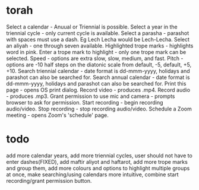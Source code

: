 # torah
Select a calendar - Anuual or Triennial is possible.
Select a year in the triennial cycle - only current cycle is available.
Select a parasha - parashot with spaces must use a dash. Eg Lech Lecha would be Lech-Lecha.
Select an aliyah - one through seven available.
Highlighted trope marks - highlights word in pink.
Enter a trope mark to highlight - only one trope mark can be selected.
Speed - options are extra slow, slow, medium, and fast.
Pitch -  options are -10 half steps on the diatonic scale from default, -5, default, +5, +10.
Search triennial calendar - date format is dd-mmm-yyyy, holidays and parashot can also be searched for.
Search annual calendar - date format is dd-mmm-yyyy, holidays and parashot can also be searched for.
Print this page - opens OS print dialog.
Record video - produces .mp4.
Record audio - produces .mp3.
Grant permission to use mic and camera - prompts browser to ask for permission.
Start recording - begin recording audio/video.
Stop recording - stop recording audio/video.
Schedule a Zoom meeting - opens Zoom's 'schedule' page.
# todo
add more calendar years, add more triennial cycles, user should not have to enter dashes(FIXED), add maftir aliyot and haftarot, add more trope marks and group them, add more colours and options to highlight multiple groups at once, make searching/using calendars more intuitive, combine start recording/grant permission button.
